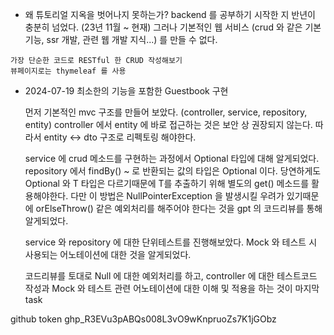 
* 왜 튜토리얼 지옥을 벗어나지 못하는가?
	 backend 를 공부하기 시작한 지 반년이 충분히 넘었다. (23년 11월 ~ 현재)
	 그러나 기본적인 웹 서비스 (crud 와 같은 기본기능, ssr 개발, 관련 웹 개발 지식...) 를 
	 만들 수 없다. 

```
가장 단순한 코드로 RESTful 한 CRUD 작성해보기
뷰페이지로는 thymeleaf 를 사용 
```

* 2024-07-19 최소한의 기능을 포함한 Guestbook 구현
	
	먼저 기본적인 mvc 구조를 만들어 보았다. (controller, service, repository, entity)
	controller 에서 entity 에 바로 접근하는 것은 보안 상 권장되지 않는다.
	따라서 entity <-> dto 구조로 리펙토링 해야한다.
	
	service 에 crud 메소드를 구현하는 과정에서 Optional <T> 타입에 대해 알게되었다.  
	repository 에서 findBy() ~ 로 반환되는 값의 타입은 Optional<T> 이다. 당연하게도Optional<T> 와 T 타입은 다르기때문에 T를 추출하기 위해 별도의 get() 메소드를 활용해야한다.
	다만 이 방법은 NullPointerException 을 발생시킬 우려가 있기때문에 
	orElseThrow() 같은 예외처리를 해주어야 한다는 것을 gpt 의 코드리뷰를 통해 알게되었다. 
	
	 service 와 repository 에 대한 단위테스트를 진행해보았다. 
	 Mock 와 테스트 시 사용되는 어노테이션에 대한 것을 알게되었다.
	 
	 코드리뷰를 토대로 Null 에 대한 예외처리를 하고, controller 에 대한 테스트코드 작성과 
	 Mock 와 테스트 관련 어노테이션에 대한 이해 및 적용을 하는 것이 마지막 task 



github token
	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